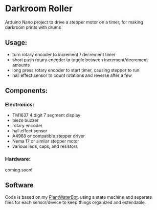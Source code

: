 # Darkroom Roller
Arduino Nano project to drive a stepper motor on a timer, for making darkroom prints with drums



## Usage:
 - turn rotary encoder to increment / decrement timer
 - short push rotary encoder to toggle between increment/decrement amounts
 - long press rotary encoder to start timer, causing stepper to run
 - hall effect sensor to count rotations and reverse after a few

## Components:

### Electronics:
 - TM1637 4 digit 7 segment display
 - piezo buzzer
 - rotary encoder
 - hall effect sensor
 - A4988 or compatible stepper driver
 - Nema 17 or similar stepper motor
 - various leds, caps, and resistors

### Hardware:  
coming soon!


## Software

Code is based on my [PlantWaterBot](https://github.com/brianssparetime/PlantWaterBot), using a state machine and separate files for each
sensor/device to keep things organized and extendable.

